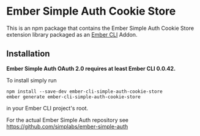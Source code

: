#  Ember Simple Auth Cookie Store

This is an npm package that contains the Ember Simple Auth Cookie Store
extension library packaged as an
[Ember CLI](https://github.com/stefanpenner/ember-cli) Addon.

## Installation

**Ember Simple Auth OAuth 2.0 requires at least Ember CLI 0.0.42.**

To install simply run

```
npm install --save-dev ember-cli-simple-auth-cookie-store
ember generate ember-cli-simple-auth-cookie-store
```

in your Ember CLI project's root.

For the actual Ember Simple Auth repository see
https://github.com/simplabs/ember-simple-auth
